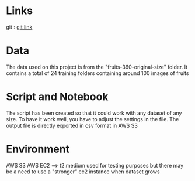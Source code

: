 # Links
git : [git link](https://github.com/aboustev/opc-p8_steven)

# Data
The data used on this project is from the "fruits-360-original-size" folder.
It contains a total of 24 training folders containing around 100 images of fruits

# Script and Notebook
The script has been created so that it could work with any dataset of any size.
To have it work well, you have to adjust the settings in the file.
The output file is directly exported in csv format in AWS S3

# Environment
AWS S3
AWS EC2 ==> t2.medium used for testing purposes but there may be a need to use a "stronger" ec2 instance when dataset grows